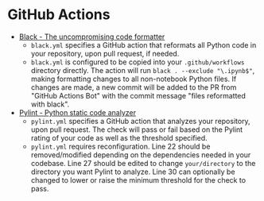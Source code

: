 # GitHub Actions

- [Black - The uncompromising code formatter](https://black.readthedocs.io/en/stable/)
	- `black.yml` specifies a GitHub action that reformats all Python code in your repository, upon pull request, if needed.
	- `black.yml` is configured to be copied into your `.github/workflows` directory directly. The action will run `black . --exclude "\.ipynb$"`, making formatting changes to all non-notebook Python files. If changes are made, a new commit will be added to the PR from "GitHub Actions Bot" with the commit message "files reformatted with black".
- [Pylint - Python static code analyzer](https://pylint.readthedocs.io/en/stable/)
	- `pylint.yml` specifies a GitHub action that analyzes your repository, upon pull request. The check will pass or fail based on the Pylint rating of your code as well as the threshold specified.
	- `pylint.yml` requires reconfiguration. Line 22 should be removed/modified depending on the dependencies needed in your codebase. Line 27 should be edited to change `your/directory` to the directory you want Pylint to analyze. Line 30 can optionally be changed to lower or raise the minimum threshold for the check to pass.
